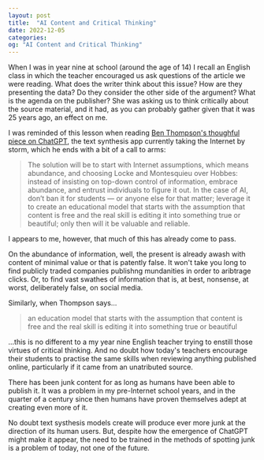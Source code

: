 ```yaml
---
layout: post
title:  "AI Content and Critical Thinking"
date: 2022-12-05
categories:
og: "AI Content and Critical Thinking"
---
```


When I was in year nine at school (around the age of 14) I recall an English class in which the teacher encouraged us ask questions of the article we were reading. What does the writer think about this issue? How are they presenting the data? Do they consider the other side of the argument? What is the agenda on the publisher? She was asking us to think critically about the source material, and it had, as you can probably gather given that it was 25 years ago, an effect on me.

I was reminded of this lesson when reading [Ben Thompson's thoughful piece on ChatGPT](https://stratechery.com/2022/ai-homework/), the text synthesis app currently taking the Internet by storm, which he ends with a bit of a call to arms:

> The solution will be to start with Internet assumptions, which means abundance, and choosing Locke and Montesquieu over Hobbes: instead of insisting on top-down control of information, embrace abundance, and entrust individuals to figure it out. In the case of AI, don’t ban it for students — or anyone else for that matter; leverage it to create an educational model that starts with the assumption that content is free and the real skill is editing it into something true or beautiful; only then will it be valuable and reliable.

I appears to me, however, that much of this has already come to pass. 

On the abundance of information, well, the present is already awash with content of minimal value or that is patently false. It won't take you long to find publicly traded companies publishng mundanities in order to aribtrage clicks. Or, to find vast swathes of information that is, at best, nonsense, at worst, deliberately false, on social media.

Similarly, when Thompson says...

> an education model that starts with the assumption that content is free and the real skill is editing it into something true or beautiful

...this is no different to a my year nine English teacher trying to enstill those virtues of critical thinking. And no doubt how today's teachers encourage their students to practise the same skills when reviewing anything published online, particularly if it came from an unatributed source.

There has been junk content for as long as humans have been able to publish it. It was a problem in my pre-Internet school years, and in the quarter of a century since then humans have proven themselves adept at creating even more of it.

No doubt text systhesis models create will produce ever more junk at the direction of its human users. But, despite how the emergence of ChatGPT might make it appear, the need to be trained in the methods of spotting junk is a problem of today, not one of the future.